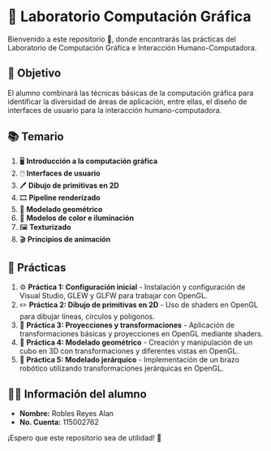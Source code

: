 # 🎨 Laboratorio Computación Gráfica

Bienvenido a este repositorio 📂, donde encontrarás las prácticas del Laboratorio de Computación Gráfica e Interacción Humano-Computadora.

## 🎯 Objetivo
El alumno combinará las técnicas básicas de la computación gráfica para identificar la diversidad de áreas de aplicación, entre ellas, el diseño de interfaces de usuario para la interacción humano-computadora.

## 📚 Temario
1. 🖥️ **Introducción a la computación gráfica**
2. 🖱️ **Interfaces de usuario**
3. 🖊️ **Dibujo de primitivas en 2D**
4. 🎞️ **Pipeline renderizado**
5. 🔺 **Modelado geométrico**
6. 🎨 **Modelos de color e iluminación**
7. 🖼️ **Texturizado**
8. 🎬 **Principios de animación**

## 📝 Prácticas
1. ⚙️ **Práctica 1: Configuración inicial** - Instalación y configuración de Visual Studio, GLEW y GLFW para trabajar con OpenGL.
2. ✏️ **Práctica 2: Dibujo de primitivas en 2D** - Uso de shaders en OpenGL para dibujar líneas, círculos y polígonos.
3. 🔄 **Práctica 3: Proyecciones y transformaciones** - Aplicación de transformaciones básicas y proyecciones en OpenGL mediante shaders.
4. 🔷 **Práctica 4: Modelado geométrico** - Creación y manipulación de un cubo en 3D con transformaciones y diferentes vistas en OpenGL.
5. 🤖 **Práctica 5: Modelado jerárquico** - Implementación de un brazo robótico utilizando transformaciones jerárquicas en OpenGL.

## 👨‍🎓 Información del alumno
- **Nombre:** Robles Reyes Alan
- **No. Cuenta:** 115002762

¡Espero que este repositorio sea de utilidad! 🚀
